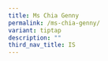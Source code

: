 ```yaml
---
title: Ms Chia Genny
permalink: /ms-chia-genny/
variant: tiptap
description: ""
third_nav_title: IS
---
```


